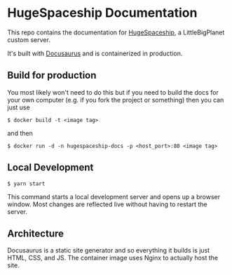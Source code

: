 # HugeSpaceship Documentation

This repo contains the documentation for [HugeSpaceship](https://hugespaceship.io), a LittleBigPlanet custom server.

It's built with [Docusaurus](https://docusaurus.io) and is containerized in production.

## Build for production

You most likely won't need to do this but if you need to build the docs for your own computer (e.g. if you fork the project or something) then you can just use

```
$ docker build -t <image tag>
```

and then

```
$ docker run -d -n hugespaceship-docs -p <host_port>:80 <image tag>
```

## Local Development

```
$ yarn start
```

This command starts a local development server and opens up a browser window. Most changes are reflected live without having to restart the server.

## Architecture

Docusaurus is a static site generator and so everything it builds is just HTML, CSS, and JS. The container image uses Nginx to actually host the site.

